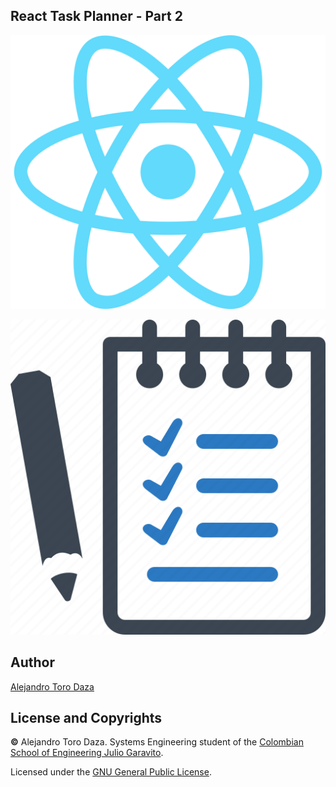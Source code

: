## React Task Planner - Part 2

![img](https://github.com/Skullzo/IETI-Lab6/blob/main/img/React.png)

![img](https://github.com/Skullzo/IETI-Lab6/blob/main/img/Task%20Planner.png)

## Author

[Alejandro Toro Daza](https://github.com/Skullzo)

## License and Copyrights

**©** Alejandro Toro Daza. Systems Engineering student of the [Colombian School of Engineering Julio Garavito](https://www.escuelaing.edu.co/es/).

Licensed under the [GNU General Public License](https://github.com/Skullzo/IETI-Lab6/blob/main/LICENSE).